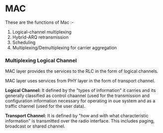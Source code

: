 # MAC

These are the functions of Mac :-

1. Logical-channel multiplexing
2. Hybrid-ARQ retransmission
3. Scheduling
4. Multiplexing/Demultiplexing for carrier aggregation 

### Multiplexing Logical Channel

MAC layer provides the services to the RLC in the form of logical channels.

MAC layer uses services from PHY layer in the form of transport channel.

**Logical Channel:** It defined by the "types of information" it carries and its generally classified as control chaannel (used for the transmission and configuration information necessary for operating in oue system and as a traffic channel (used for the user data).   

**Transport Channel:** It is defined by "how and with what characteristic information" is transmitted over the radio interface. This includes paging, broadcast or shared channel.
